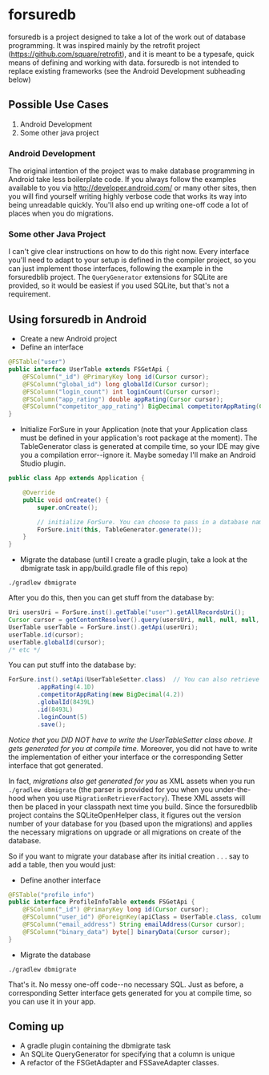 # forsuredb
forsuredb is a project designed to take a lot of the work out of database programming. It was inspired mainly by the retrofit project (https://github.com/square/retrofit), and it is meant to be a typesafe, quick means of defining and working with data. forsuredb is not intended to replace existing frameworks (see the Android Development subheading below)

## Possible Use Cases
1. Android Development
2. Some other java project

### Android Development
The original intention of the project was to make database programming in Android take less boilerplate code. If you always follow the examples available to you via http://developer.android.com/ or many other sites, then you will find yourself writing highly verbose code that works its way into being unreadable quickly. You'll also end up writing one-off code a lot of places when you do migrations.

### Some other Java Project
I can't give clear instructions on how to do this right now. Every interface you'll need to adapt to your setup is defined in the compiler project, so you can just implement those interfaces, following the example in the forsuredblib project. The ```QueryGenerator``` extensions for SQLite are provided, so it would be easiest if you used SQLite, but that's not a requirement.

## Using forsuredb in Android
- Create a new Android project
- Define an interface
```java
@FSTable("user")
public interface UserTable extends FSGetApi {
    @FSColumn("_id") @PrimaryKey long id(Cursor cursor);
    @FSColumn("global_id") long globalId(Cursor cursor);
    @FSColumn("login_count") int loginCount(Cursor cursor);
    @FSColumn("app_rating") double appRating(Cursor cursor);
    @FSColumn("competitor_app_rating") BigDecimal competitorAppRating(Cursor cursor);
}
```
- Initialize ForSure in your Application (note that your Application class must be defined in your application's root package at the moment). The TableGenerator class is generated at compile time, so your IDE may give you a compilation error--ignore it. Maybe someday I'll make an Android Studio plugin.
```java
public class App extends Application {

    @Override
    public void onCreate() {
        super.onCreate();

        // initialize ForSure. You can choose to pass in a database name or not.
        ForSure.init(this, TableGenerator.generate());
    }
}
```
- Migrate the database (until I create a gradle plugin, take a look at the dbmigrate task in app/build.gradle file of this repo)
```
./gradlew dbmigrate
```
After you do this, then you can get stuff from the database by:
```java
Uri usersUri = ForSure.inst().getTable("user").getAllRecordsUri();
Cursor cursor = getContentResolver().query(usersUri, null, null, null, null);
UserTable userTable = ForSure.inst().getApi(userUri);
userTable.id(cursor);
userTable.globalId(cursor);
/* etc */
```
You can put stuff into the database by:
```java
ForSure.inst().setApi(UserTableSetter.class)  // You can also retrieve the setApi with a Uri
        .appRating(4.1D)
        .competitorAppRating(new BigDecimal(4.2))
        .globalId(8439L)
        .id(8493L)
        .loginCount(5)
        .save();
```
_Notice that you DID NOT have to write the UserTableSetter class above. It gets generated for you at compile time._ Moreover, you did not have to write the implementation of either your interface or the corresponding Setter interface that got generated.

In fact, _migrations also get generated for you_ as XML assets when you run ```./gradlew dbmigrate``` (the parser is provided for you when you under-the-hood when you use ```MigrationRetrieverFactory```). These XML assets will then be placed in your classpath next time you build. Since the forsuredblib project contains the SQLiteOpenHelper class, it figures out the version number of your database for you (based upon the migrations) and applies the necessary migrations on upgrade or all migrations on create of the database.

So if you want to migrate your database after its initial creation . . . say to add a table, then you would just:
- Define another interface
```java
@FSTable("profile_info")
public interface ProfileInfoTable extends FSGetApi {
    @FSColumn("_id") @PrimaryKey long id(Cursor cursor);
    @FSColumn("user_id") @ForeignKey(apiClass = UserTable.class, columnName = "_id") long userId(Cursor cursor);
    @FSColumn("email_address") String emailAddress(Cursor cursor);
    @FSColumn("binary_data") byte[] binaryData(Cursor cursor);
}
```
- Migrate the database
```
./gradlew dbmigrate
```

That's it. No messy one-off code--no necessary SQL. Just as before, a corresponding Setter interface gets generated for you at compile time, so you can use it in your app.

## Coming up
- A gradle plugin containing the dbmigrate task
- An SQLite QueryGenerator for specifying that a column is unique
- A refactor of the FSGetAdapter and FSSaveAdapter classes.
